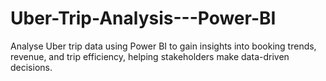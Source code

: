 # Uber-Trip-Analysis---Power-BI
Analyse Uber trip data using Power BI to gain insights into booking trends, revenue, and trip efficiency, helping stakeholders make data-driven decisions.

